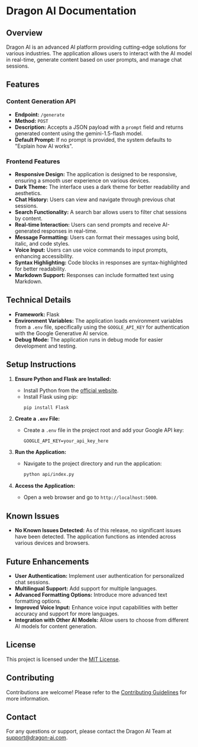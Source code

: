 # Dragon AI Documentation

## Overview
Dragon AI is an advanced AI platform providing cutting-edge solutions for various industries. The application allows users to interact with the AI model in real-time, generate content based on user prompts, and manage chat sessions.

## Features

### Content Generation API
- **Endpoint:** `/generate`
- **Method:** `POST`
- **Description:** Accepts a JSON payload with a `prompt` field and returns generated content using the gemini-1.5-flash model.
- **Default Prompt:** If no prompt is provided, the system defaults to "Explain how AI works".

### Frontend Features
- **Responsive Design:** The application is designed to be responsive, ensuring a smooth user experience on various devices.
- **Dark Theme:** The interface uses a dark theme for better readability and aesthetics.
- **Chat History:** Users can view and navigate through previous chat sessions.
- **Search Functionality:** A search bar allows users to filter chat sessions by content.
- **Real-time Interaction:** Users can send prompts and receive AI-generated responses in real-time.
- **Message Formatting:** Users can format their messages using bold, italic, and code styles.
- **Voice Input:** Users can use voice commands to input prompts, enhancing accessibility.
- **Syntax Highlighting:** Code blocks in responses are syntax-highlighted for better readability.
- **Markdown Support:** Responses can include formatted text using Markdown.

## Technical Details
- **Framework:** Flask
- **Environment Variables:** The application loads environment variables from a `.env` file, specifically using the `GOOGLE_API_KEY` for authentication with the Google Generative AI service.
- **Debug Mode:** The application runs in debug mode for easier development and testing.

## Setup Instructions

1. **Ensure Python and Flask are Installed:**
   - Install Python from the [official website](https://www.python.org/downloads/).
   - Install Flask using pip:
     ```bash
     pip install Flask
     ```

2. **Create a `.env` File:**
   - Create a `.env` file in the project root and add your Google API key:
     ```plaintext
     GOOGLE_API_KEY=your_api_key_here
     ```

3. **Run the Application:**
   - Navigate to the project directory and run the application:
     ```bash
     python api/index.py
     ```

4. **Access the Application:**
   - Open a web browser and go to `http://localhost:5000`.

## Known Issues
- **No Known Issues Detected:** As of this release, no significant issues have been detected. The application functions as intended across various devices and browsers.

## Future Enhancements
- **User Authentication:** Implement user authentication for personalized chat sessions.
- **Multilingual Support:** Add support for multiple languages.
- **Advanced Formatting Options:** Introduce more advanced text formatting options.
- **Improved Voice Input:** Enhance voice input capabilities with better accuracy and support for more languages.
- **Integration with Other AI Models:** Allow users to choose from different AI models for content generation.

## License
This project is licensed under the [MIT License](LICENSE).

## Contributing
Contributions are welcome! Please refer to the [Contributing Guidelines](CONTRIBUTING.md) for more information.

## Contact
For any questions or support, please contact the Dragon AI Team at [support@dragon-ai.com](mailto:support@dragon-ai.com).
